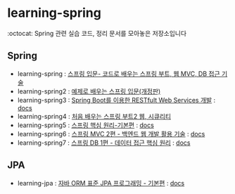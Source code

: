 # learning-spring
:octocat: Spring 관련 실습 코드, 정리 문서를 모아놓은 저장소입니다  

## Spring
* learning-spring : [스프링 입문- 코드로 배우는 스프링 부트, 웹 MVC, DB 접근 기술](https://www.inflearn.com/course/%EC%8A%A4%ED%94%84%EB%A7%81-%EC%9E%85%EB%AC%B8-%EC%8A%A4%ED%94%84%EB%A7%81%EB%B6%80%ED%8A%B8)
* learning-spring2 : [예제로 배우는 스프링 입문(개정판)](https://www.inflearn.com/course/spring_revised_edition)
* learning-spring3 : [Spring Boot를 이용한 RESTfult Web Services 개발](https://www.inflearn.com/course/spring-boot-restful-web-services) : [docs](https://github.com/twoosky/spring-study/tree/main/learning-spring3)
* learning-spring4 : [처음 배우는 스프링 부트2 웹, 시큐리티](https://github.com/kwj1270/TIL_FIRST_SPRINGBOOT2)
* learning-spring5 : [스프링 핵심 원리-기본편](https://www.inflearn.com/course/%EC%8A%A4%ED%94%84%EB%A7%81-%ED%95%B5%EC%8B%AC-%EC%9B%90%EB%A6%AC-%EA%B8%B0%EB%B3%B8%ED%8E%B8/dashboard) : [docs](https://github.com/twoosky/spring-study/tree/main/learning-spring5)
* learning-spring6 : [스프링 MVC 2편 - 백엔드 웹 개발 활용 기술](https://www.inflearn.com/course/%EC%8A%A4%ED%94%84%EB%A7%81-mvc-2/dashboard) : [docs](https://github.com/twoosky/spring-study/tree/main/learning-spring6)
* learning-spring7 : [스프링 DB 1편 - 데이터 접근 핵심 원리](https://www.inflearn.com/course/%EC%8A%A4%ED%94%84%EB%A7%81-db-1/dashboard) : [docs](https://github.com/twoosky/spring-study/tree/main/learning-spring7)

## JPA
* learning-jpa : [자바 ORM 표준 JPA 프로그래밍 - 기본편](https://www.inflearn.com/course/ORM-JPA-Basic/dashboard) : [docs](https://github.com/twoosky/TIL/tree/main/JPA)
